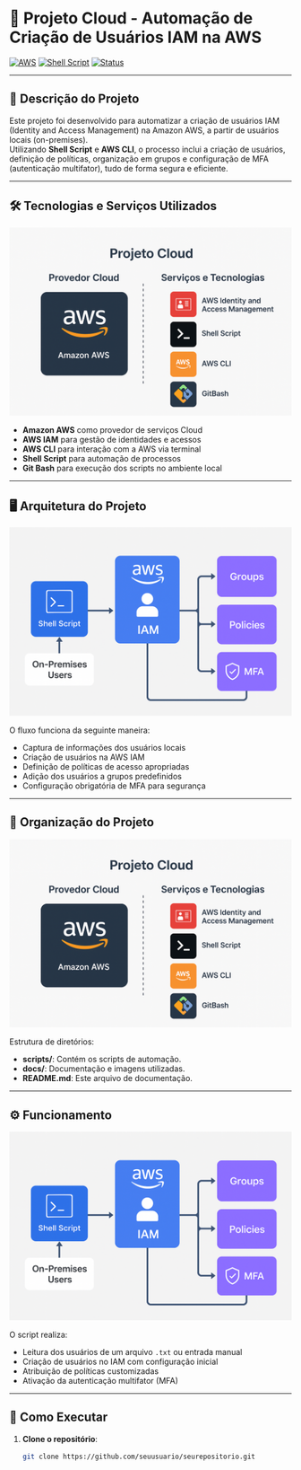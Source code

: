 
# 🚀 Projeto Cloud - Automação de Criação de Usuários IAM na AWS

[![AWS](https://img.shields.io/badge/AWS-Cloud-orange)](https://aws.amazon.com/)
[![Shell Script](https://img.shields.io/badge/Shell%20Script-Automation-blue)](https://www.gnu.org/software/bash/)
[![Status](https://img.shields.io/badge/Status-Concluído-green)]()

---

## 📄 Descrição do Projeto

Este projeto foi desenvolvido para automatizar a criação de usuários IAM (Identity and Access Management) na Amazon AWS, a partir de usuários locais (on-premises).  
Utilizando **Shell Script** e **AWS CLI**, o processo inclui a criação de usuários, definição de políticas, organização em grupos e configuração de MFA (autenticação multifator), tudo de forma segura e eficiente.

---

## 🛠️ Tecnologias e Serviços Utilizados

![Organização de Projeto Cloud](./docs/organizacao_projeto_cloud.png)

- **Amazon AWS** como provedor de serviços Cloud
- **AWS IAM** para gestão de identidades e acessos
- **AWS CLI** para interação com a AWS via terminal
- **Shell Script** para automação de processos
- **Git Bash** para execução dos scripts no ambiente local

---

## 🖥️ Arquitetura do Projeto

![Automating User Creation in AWS](./docs/automating_user_creation_in_aws.png)

O fluxo funciona da seguinte maneira:
- Captura de informações dos usuários locais
- Criação de usuários na AWS IAM
- Definição de políticas de acesso apropriadas
- Adição dos usuários a grupos predefinidos
- Configuração obrigatória de MFA para segurança

---

## 📂 Organização do Projeto

![Organização de Projeto Cloud](./docs/organizacao_projeto_cloud.png)

Estrutura de diretórios:

- **scripts/**: Contém os scripts de automação.
- **docs/**: Documentação e imagens utilizadas.
- **README.md**: Este arquivo de documentação.

---

## ⚙️ Funcionamento

![Automatizando Criação de Usuários](./docs/automating_user_creation_in_aws.png)

O script realiza:
- Leitura dos usuários de um arquivo `.txt` ou entrada manual
- Criação de usuários no IAM com configuração inicial
- Atribuição de políticas customizadas
- Ativação da autenticação multifator (MFA)

---

## 🚀 Como Executar

1. **Clone o repositório**:
   ```bash
   git clone https://github.com/seuusuario/seurepositorio.git
